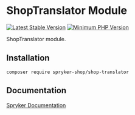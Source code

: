 # ShopTranslator Module
[![Latest Stable Version](https://poser.pugx.org/spryker-shop/shop-translator/v/stable.svg)](https://packagist.org/packages/spryker-shop/shop-translator)
[![Minimum PHP Version](https://img.shields.io/badge/php-%3E%3D%208.0-8892BF.svg)](https://php.net/)

ShopTranslator module.

## Installation

```
composer require spryker-shop/shop-translator
```

## Documentation

[Spryker Documentation](https://docs.spryker.com)

